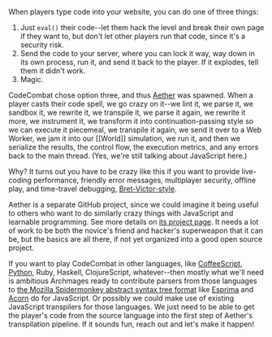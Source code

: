When players type code into your website, you can do one of three things:

1. Just `eval()` their code--let them hack the level and break their own page if they want to, but don't let other players run that code, since it's a security risk.
2. Send the code to your server, where you can lock it way, way down in its own process, run it, and send it back to the player. If it explodes, tell them it didn't work.
3. Magic.

CodeCombat chose option three, and thus [Aether](https://github.com/codecombat/aether) was spawned. When a player casts their code spell, we go crazy on it--we lint it, we parse it, we sandbox it, we rewrite it, we transpile it, we parse it again, we rewrite it more, we instrument it, we transform it into continuation-passing style so we can execute it piecemeal, we transpile it again, we send it over to a Web Worker, we jam it into our [[World]] simulation, we run it, and then we serialize the results, the control flow, the execution metrics, and any errors back to the main thread. (Yes, we're still talking about JavaScript here.)

Why? It turns out you have to be crazy like this if you want to provide live-coding performance, friendly error messages, multiplayer security, offline play, and time-travel debugging, [Bret-Victor-style](http://worrydream.com/LearnableProgramming/).

Aether is a separate GitHub project, since we could imagine it being useful to others who want to do similarly crazy things with JavaScript and learnable programming. See more details on [its project page](https://github.com/codecombat/aether). It needs a lot of work to be both the novice's friend and hacker's superweapon that it can be, but the basics are all there, if not yet organized into a good open source project.

If you want to play CodeCombat in other languages, like [CoffeeScript](https://github.com/codecombat/codecombat/issues/71), [Python](https://github.com/codecombat/codecombat/issues/72), Ruby, Haskell, ClojureScript, whatever--then mostly what we'll need is ambitious Archmages ready to contribute parsers from those languages to [the Mozilla Spidermonkey abstract syntax tree format](https://developer.mozilla.org/en-US/docs/SpiderMonkey/Parser_API) like [Esprima](http://esprima.org/) and [Acorn](http://marijnhaverbeke.nl/acorn/) do for JavaScript. Or possibly we could make use of existing JavaScript transpilers for those languages. We just need to be able to get the player's code from the source language into the first step of Aether's transpilation pipeline. If it sounds fun, reach out and let's make it happen!
